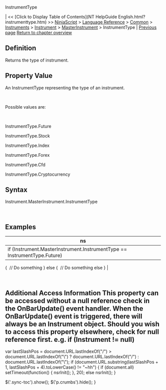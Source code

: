 ﻿










 


InstrumentType







| &lt;&lt; [Click to Display Table of Contents](NT HelpGuide English.html?instrumenttype.htm) &gt;&gt;
 [NinjaScript](ninjascript.htm) &gt; [Language Reference](language_reference_wip.htm) &gt; [Common](common.htm) &gt; [Instruments](instruments_ninjascript.htm) &gt; [Instrument](instrument.htm) &gt; [MasterInstrument](masterinstrument.htm) &gt;
InstrumentType | [Previous page](formatprice.htm)
[Return to chapter overview](masterinstrument.htm)










Definition
----------


Returns the type of instrument.



Property Value
--------------


An InstrumentType representing the type of an instrument.


 


Possible values are:


 


InstrumentType.Future


InstrumentType.Stock


InstrumentType.Index


InstrumentType.Forex 


InstrumentType.Cfd


InstrumentType.Cryptocurrency



Syntax
------


Instrument.MasterInstrument.InstrumentType


 



Examples
--------




| ns |
| --- |
| if (Instrument.MasterInstrument.InstrumentType == InstrumentType.Future)
{
 // Do something
}
else
{
 // Do something else
} |




 


Additional Access Information
This property can be accessed without a null reference check in the OnBarUpdate() event handler. When the OnBarUpdate() event is triggered, there will always be an Instrument object. Should you wish to access this property elsewhere, check for null reference first. e.g. if (Instrument != null)
------------------------------------------------------------------------------------------------------------------------------------------------------------------------------------------------------------------------------------------------------------------------------------------------------------------------------------





 
 var lastSlashPos = document.URL.lastIndexOf("/") &gt; document.URL.lastIndexOf("\\") ? document.URL.lastIndexOf("/") : document.URL.lastIndexOf("\\");
 if (document.URL.substring(lastSlashPos + 1, lastSlashPos + 4).toLowerCase() != "~hh") {
 if (document.all) setTimeout(function() {
 nsrInit();
 }, 20);
 else nsrInit();
 }
 
 
 $('.sync-toc').show();
 $('p.crumbs').hide();
 }
 
 
 



